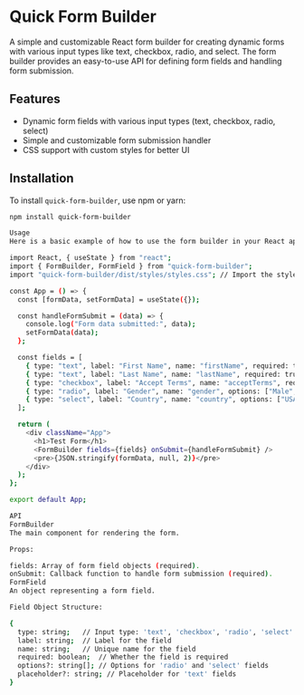 # Quick Form Builder

A simple and customizable React form builder for creating dynamic forms with various input types like text, checkbox, radio, and select. The form builder provides an easy-to-use API for defining form fields and handling form submission.

## Features

- Dynamic form fields with various input types (text, checkbox, radio, select)
- Simple and customizable form submission handler
- CSS support with custom styles for better UI

## Installation

To install `quick-form-builder`, use npm or yarn:

```bash
npm install quick-form-builder

Usage
Here is a basic example of how to use the form builder in your React application

import React, { useState } from "react";
import { FormBuilder, FormField } from "quick-form-builder";
import "quick-form-builder/dist/styles/styles.css"; // Import the styles

const App = () => {
  const [formData, setFormData] = useState({});

  const handleFormSubmit = (data) => {
    console.log("Form data submitted:", data);
    setFormData(data);
  };

  const fields = [
    { type: "text", label: "First Name", name: "firstName", required: true },
    { type: "text", label: "Last Name", name: "lastName", required: true },
    { type: "checkbox", label: "Accept Terms", name: "acceptTerms", required: true },
    { type: "radio", label: "Gender", name: "gender", options: ["Male", "Female"], required: true },
    { type: "select", label: "Country", name: "country", options: ["USA", "Canada", "India"], required: true },
  ];

  return (
    <div className="App">
      <h1>Test Form</h1>
      <FormBuilder fields={fields} onSubmit={handleFormSubmit} />
      <pre>{JSON.stringify(formData, null, 2)}</pre>
    </div>
  );
};

export default App;

API
FormBuilder
The main component for rendering the form.

Props:

fields: Array of form field objects (required).
onSubmit: Callback function to handle form submission (required).
FormField
An object representing a form field.

Field Object Structure:

{
  type: string;   // Input type: 'text', 'checkbox', 'radio', 'select'
  label: string;  // Label for the field
  name: string;   // Unique name for the field
  required: boolean;  // Whether the field is required
  options?: string[]; // Options for 'radio' and 'select' fields
  placeholder?: string; // Placeholder for 'text' fields
}
```
